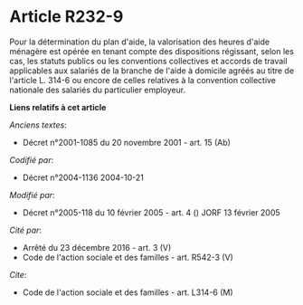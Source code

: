 # Article R232-9

Pour la détermination du plan d'aide, la valorisation des heures d'aide ménagère est opérée en tenant compte des dispositions
régissant, selon les cas, les statuts publics ou les conventions collectives et accords de travail applicables aux salariés
de la branche de l'aide à domicile agréés au titre de l'article L. 314-6 ou encore de celles relatives à la convention
collective nationale des salariés du particulier employeur.

**Liens relatifs à cet article**

_Anciens textes_:

  - Décret n°2001-1085 du 20 novembre 2001 - art. 15 (Ab)

_Codifié par_:

  - Décret n°2004-1136 2004-10-21

_Modifié par_:

  - Décret n°2005-118 du 10 février 2005 - art. 4 () JORF 13 février 2005

_Cité par_:

  - Arrêté du 23 décembre 2016 - art. 3 (V)
  - Code de l'action sociale et des familles - art. R542-3 (V)

_Cite_:

  - Code de l'action sociale et des familles - art. L314-6 (M)
